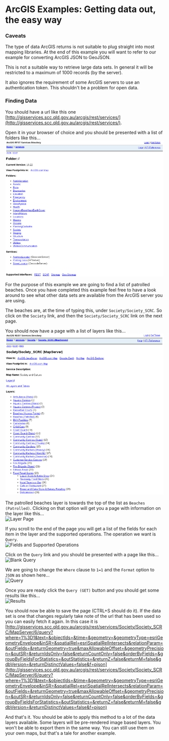 # ArcGIS Examples: Getting data out, the easy way

### Caveats

The type of data ArcGIS returns is not suitable to plug straight into most
mapping libraries. At the end of this example you will want to refer to our
example for converting ArcGIS JSON to GeoJSON.

This is not a suitable way to retrieve large data sets. In general it will be
restricted to a maximum of 1000 records (by the server).

It also ignores the requirement of some ArcGIS servers to use an authentication
token. This shouldn't be a problem for open data.


### Finding Data

You should have a url like this one
[http://gisservices.scc.qld.gov.au/arcgis/rest/services/](http://gisservices.scc.qld.gov.au/arcgis/rest/services/).

Open it in your browser of choice and you should be presented with a list of
folders like this...  
![Folders List](img/FoldersList.png)

For the purpose of this example we are going to find a list of patrolled 
beaches. Once you have completed this example feel free to have a look
around to see what other data sets are available from the ArcGIS server you are
using.

The beaches are, at the time of typing this, under ```Society/Society_SCRC```.
So click on the ```Society``` link, and then the ```Society/Society_SCRC```
link on the next page.

You should now have a page with a list of layers like this...  
![Layers List](img/LayersList.png)

The patrolled beaches layer is towards the top of the list as 
```Beaches (Patrolled)```. Clicking on that option will get you a page with
information on the layer like this...  
![Layer Page](img/LayerPage.png)

If you scroll to the end of the page you will get a list of the fields for each
item in the layer and the supported operations. The operation we want is ```Query```.  
![Fields and Supported Operations](img/FieldsAndSupportedOperations.png)

Click on the ```Query``` link and you should be presented with a page like
this...  
![Blank Query](img/BlankQuery.png)

We are going to change the ```Where``` clause to ```1=1``` and the ```Format```
option to ```JSON``` as shown here...  
![Query](img/Query.png)

Once you are ready click the ```Query (GET)``` button and you should get some
results like this...  
![Results](img/Results.png)

You should now be able to save the page (CTRL+S should do it). If the data set
is one that changes regularly take note of the url that has been used so you
can easily fetch it again. In this case it is
[http://gisservices.scc.qld.gov.au/arcgis/rest/services/Society/Society_SCRC/MapServer/6/query?where=1%3D1&text=&objectIds=&time=&geometry=&geometryType=esriGeometryEnvelope&inSR=&spatialRel=esriSpatialRelIntersects&relationParam=&outFields=&returnGeometry=true&maxAllowableOffset=&geometryPrecision=&outSR=&returnIdsOnly=false&returnCountOnly=false&orderByFields=&groupByFieldsForStatistics=&outStatistics=&returnZ=false&returnM=false&gdbVersion=&returnDistinctValues=false&f=pjson](http://gisservices.scc.qld.gov.au/arcgis/rest/services/Society/Society_SCRC/MapServer/6/query?where=1%3D1&text=&objectIds=&time=&geometry=&geometryType=esriGeometryEnvelope&inSR=&spatialRel=esriSpatialRelIntersects&relationParam=&outFields=&returnGeometry=true&maxAllowableOffset=&geometryPrecision=&outSR=&returnIdsOnly=false&returnCountOnly=false&orderByFields=&groupByFieldsForStatistics=&outStatistics=&returnZ=false&returnM=false&gdbVersion=&returnDistinctValues=false&f=pjson)

And that's it. You should be able to apply this method to a lot of the data
layers available. Some layers will be pre-rendered image based layers. You
won't be able to export them in the same way. You can still use them on your
own maps, but that's a tale for another example.